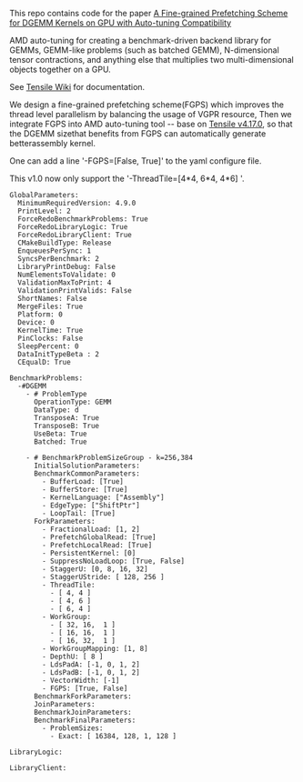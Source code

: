 This repo contains code for the paper [A Fine-grained Prefetching Scheme for DGEMM Kernels on GPU with Auto-tuning Compatibility](https://ieeexplore.ieee.org/document/9820693)

AMD auto-tuning for creating a benchmark-driven backend library for GEMMs, GEMM-like problems (such as batched GEMM), N-dimensional tensor contractions, and anything else that multiplies two multi-dimensional objects together on a GPU.

See [Tensile Wiki](https://github.com/RadeonOpenCompute/Tensile/wiki) for documentation.

We design a fine-grained prefetching scheme(FGPS) which improves the thread level parallelism by balancing the usage of VGPR resource, Then we integrate FGPS into AMD auto-tuning tool -- base on [Tensile v4.17.0](https://github.com/ROCmSoftwarePlatform/Tensile/tree/master-rocm-2.9), so that the DGEMM sizethat benefits from FGPS can automatically generate betterassembly kernel.


One can add a line '-FGPS=\[False, True\]' to the yaml configure file.

This v1.0 now only support the '-ThreadTile=\[4\*4, 6\*4, 4\*6\] '.

```
GlobalParameters:
  MinimumRequiredVersion: 4.9.0
  PrintLevel: 2
  ForceRedoBenchmarkProblems: True
  ForceRedoLibraryLogic: True
  ForceRedoLibraryClient: True
  CMakeBuildType: Release
  EnqueuesPerSync: 1
  SyncsPerBenchmark: 2
  LibraryPrintDebug: False
  NumElementsToValidate: 0
  ValidationMaxToPrint: 4
  ValidationPrintValids: False
  ShortNames: False
  MergeFiles: True
  Platform: 0
  Device: 0
  KernelTime: True
  PinClocks: False
  SleepPercent: 0
  DataInitTypeBeta : 2
  CEqualD: True

BenchmarkProblems:
  -#DGEMM
    - # ProblemType
      OperationType: GEMM
      DataType: d
      TransposeA: True
      TransposeB: True
      UseBeta: True
      Batched: True

    - # BenchmarkProblemSizeGroup - k=256,384
      InitialSolutionParameters:
      BenchmarkCommonParameters:
        - BufferLoad: [True]
        - BufferStore: [True]
        - KernelLanguage: ["Assembly"]
        - EdgeType: ["ShiftPtr"]
        - LoopTail: [True]
      ForkParameters:
        - FractionalLoad: [1, 2]
        - PrefetchGlobalRead: [True]
        - PrefetchLocalRead: [True]
        - PersistentKernel: [0]
        - SuppressNoLoadLoop: [True, False]
        - StaggerU: [0, 8, 16, 32]
        - StaggerUStride: [ 128, 256 ]
        - ThreadTile:
          - [ 4, 4 ]
          - [ 4, 6 ]
          - [ 6, 4 ]
        - WorkGroup:
          - [ 32, 16,  1 ]
          - [ 16, 16,  1 ]
          - [ 16, 32,  1 ]
        - WorkGroupMapping: [1, 8]
        - DepthU: [ 8 ]
        - LdsPadA: [-1, 0, 1, 2]
        - LdsPadB: [-1, 0, 1, 2]
        - VectorWidth: [-1]
        - FGPS: [True, False]
      BenchmarkForkParameters:
      JoinParameters:
      BenchmarkJoinParameters:
      BenchmarkFinalParameters:
        - ProblemSizes:
          - Exact: [ 16384, 128, 1, 128 ]

LibraryLogic:

LibraryClient:
```
